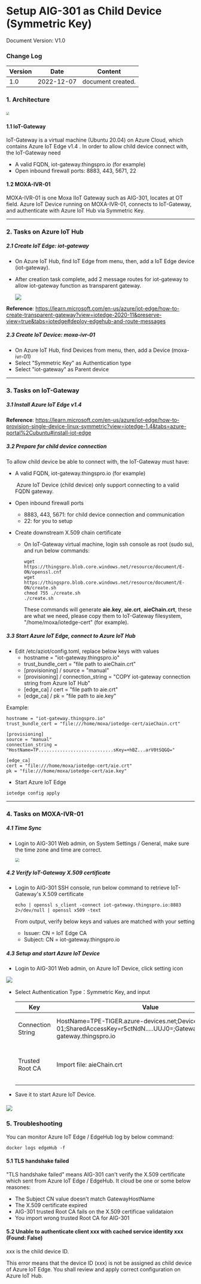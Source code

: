 # Setup AIG-301 as Child Device (Symmetric Key)

Document Version: V1.0

### Change Log

| Version | Date       | Content           |
| ------- | ---------- | ----------------- |
| 1.0     | 2022-12-07 | document created. |

### 1. Architecture

​		<img src="https://thingspro.blob.core.windows.net/resource/document/E-ON/E-ON-architecture-key.JPG" style="zoom:50%;" />

#### 1.1 IoT-Gateway

IoT-Gateway is a virtual machine (Ubuntu 20.04) on Azure Cloud, which contains Azure IoT Edge v1.4 . In order to allow child device connect with, the IoT-Gateway need

- A valid FQDN, iot-gateway.thingspro.io (for example)
- Open inbound firewall ports: 8883, 443, 5671, 22

#### 1.2 MOXA-IVR-01

MOXA-IVR-01 is one Moxa IIoT Gateway such as AIG-301, locates at OT field. Azure IoT Device running on MOXA-IVR-01, connects to IoT-Gateway, and authenticate with Azure IoT Hub via Symmetric Key.



------

### 2. Tasks on Azure IoT Hub

##### 2.1 Create IoT Edge: iot-gateway

- On Azure IoT Hub, find IoT Edge from menu, then, add a IoT Edge device (iot-gateway).

- After creation task complete, add 2 message routes for iot-gateway to allow iot-gateway function as transparent gateway.

  ![](https://thingspro.blob.core.windows.net/resource/document/E-ON/E-ON-2-msg-route.JPG)

**Reference**: https://learn.microsoft.com/en-us/azure/iot-edge/how-to-create-transparent-gateway?view=iotedge-2020-11&preserve-view=true&tabs=iotedge#deploy-edgehub-and-route-messages 



##### 2.3 Create IoT Device: moxa-ivr-01

- On Azure IoT Hub, find Devices from menu, then, add a Device (moxa-ivr-01)
- Select "Symmetric Key" as Authentication type
- Select "iot-gateway" as Parent device



------

### 3. Tasks on IoT-Gateway

##### 3.1 Install Azure IoT Edge v1.4

**Reference**: https://learn.microsoft.com/en-us/azure/iot-edge/how-to-provision-single-device-linux-symmetric?view=iotedge-1.4&tabs=azure-portal%2Cubuntu#install-iot-edge

##### 3.2 Prepare for child device connection

To allow child device be able to connect with, the IoT-Gateway must have:

- A valid FQDN, iot-gateway.thingspro.io (for example)

  ​	Azure IoT Device (child device) only support connecting to a valid FQDN gateway.

- Open inbound firewall ports

  - 8883, 443, 5671: for child device connection and communication
  - 22: for you to setup

- Create downstream X.509 chain certificate

  - On IoT-Gateway virtual machine, login ssh console as root (sudo su), and run below commands:

    ```
    wget https://thingspro.blob.core.windows.net/resource/document/E-ON/openssl.cnf
    wget https://thingspro.blob.core.windows.net/resource/document/E-ON/create.sh
    chmod 755 ./create.sh
    ./create.sh
    ```

    These commands will generate **aie.key**, **aie.crt**, **aieChain.crt**, these are what we need, please copy them to IoT-Gateway filesystem, "/home/moxa/iotedge-cert" (for example).

##### 3.3 Start Azure IoT Edge, connect to Azure IoT Hub

- Edit /etc/aziot/config.toml, replace below keys with values
  - hostname = "iot-gateway.thingspro.io"
  - trust_bundle_cert = "file path to aieChain.crt"
  - [provisioning] / source = "manual"
  - [provisioning] / connection_string = "COPY iot-gateway connection string from Azure IoT Hub"
  - [edge_ca] / cert = "file path to aie.crt"
  - [edge_ca] / pk = "file path to aie.key"

Example:	

```
hostname = "iot-gateway.thingspro.io"
trust_bundle_cert = "file:///home/moxa/iotedge-cert/aieChain.crt"

[provisioning]
source = "manual"
connection_string = "HostName=TP............................sKey=+hBZ...arV0tSQGQ="

[edge_ca]
cert = "file:///home/moxa/iotedge-cert/aie.crt"               
pk = "file:///home/moxa/iotedge-cert/aie.key"              
```

- Start Azure IoT Edge

```
iotedge config apply
```



------

### 4. Tasks on MOXA-IVR-01

##### 4.1 Time Sync

- Login to AIG-301 Web admin, on System Settings / General, make sure the time zone and time are correct.

  <img src="https://thingspro.blob.core.windows.net/resource/document/E-ON/E-ON-time-sync.JPG" style="zoom:67%;" />



##### 4.2 Verify IoT-Gateway X.509 certificate

- Login to AIG-301 SSH console, run below command to retrieve IoT-Gateway's X.509 certificate

  ```
  echo | openssl s_client -connect iot-gateway.thingspro.io:8883 2>/dev/null | openssl x509 -text
  ```

  From output, verify below keys and values are matched with your setting

  - Issuer: CN = IoT Edge CA
  - Subject: CN = iot-gateway.thingspro.io

##### 4.3 Setup and start Azure IoT Device

- Login to AIG-301 Web admin, on Azure IoT Device, click setting icon

![](https://thingspro.blob.core.windows.net/resource/document/E-ON/E-ON-aid-2.JPG)

- Select Authentication Type：Symmetric Key, and input 

  | Key               | Value                                                        | Desc                                                         |
  | ----------------- | ------------------------------------------------------------ | ------------------------------------------------------------ |
  | Connection String | HostName=TPE-TIGER.azure-devices.net;DeviceId=moxa-ivr-01;SharedAccessKey=r5ctNdN.....UUJ0=;GatewayHostName=iot-gateway.thingspro.io | You shall change  Azure IoT Hub host.domain by your case     |
  | Trusted Root CA   | Import file: aieChain.crt                                    | Trusted Root CA be used to verify the X.509 certificate sending from iot-gateway.thingspro.io |
  
- Save it to start Azure IoT Device.

##### ![](https://thingspro.blob.core.windows.net/resource/document/E-ON/E-ON-2-aid-connect.JPG)

### 5. Troubleshooting
  You can monitor Azure IoT Edge / EdgeHub log by below command:
  ```
  docker logs edgeHub -f
  ```
#### 5.1 TLS handshake failed
  "TLS handshake failed" means AIG-301 can't verify the X.509 certificate which sent from Azure IoT Edge / EdgeHub. It cloud be one or some below reasones:
  - The Subject CN value doesn't match GatewayHostName
  - The X.509 certificate expired
  - AIG-301 trusted Root CA fails on the X.509 certificae validataion
  - You import wrong trusted Root CA for AIG-301

#### 5.2 Unable to authenticate client xxx with cached service identity xxx (Found: False)
  xxx is the child device ID.
  
  This error means that the device ID (xxx) is not be assigned as child device of Azure IoT Edge. You shall review and apply correct configuration on Azure IoT Hub.


